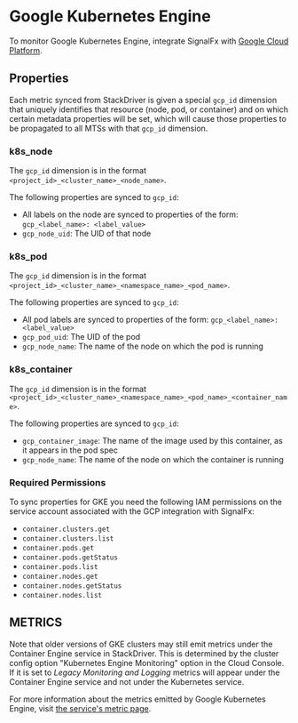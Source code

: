 # Google Kubernetes Engine

To monitor Google Kubernetes Engine, integrate SignalFx with [Google Cloud
Platform](https://github.com/signalfx/integrations/tree/master/gcp)[](sfx_link:gcp).

## Properties

Each metric synced from StackDriver is given a special `gcp_id` dimension that
uniquely identifies that resource (node, pod, or container) and on which
certain metadata properties will be set, which will cause those properties to
be propagated to all MTSs with that `gcp_id` dimension.

### k8s_node

The `gcp_id` dimension is in the format `<project_id>_<cluster_name>_<node_name>`.

The following properties are synced to `gcp_id`:

 - All labels on the node are synced to properties of the form: `gcp_<label_name>: <label_value>`
 - `gcp_node_uid`: The UID of that node

### k8s_pod

The `gcp_id` dimension is in the format `<project_id>_<cluster_name>_<namespace_name>_<pod_name>`.

The following properties are synced to `gcp_id`:

 - All pod labels are synced to properties of the form: `gcp_<label_name>: <label_value>`
 - `gcp_pod_uid`: The UID of the pod
 - `gcp_node_name`: The name of the node on which the pod is running

### k8s_container

The `gcp_id` dimension is in the format `<project_id>_<cluster_name>_<namespace_name>_<pod_name>_<container_name>`.

The following properties are synced to `gcp_id`:

 - `gcp_container_image`: The name of the image used by this container, as it appears in the pod spec
 - `gcp_node_name`: The name of the node on which the container is running

### Required Permissions

To sync properties for GKE you need the following IAM permissions on the
service account associated with the GCP integration with SignalFx:

 - `container.clusters.get`
 - `container.clusters.list`
 - `container.pods.get`
 - `container.pods.getStatus`
 - `container.pods.list`
 - `container.nodes.get`
 - `container.nodes.getStatus`
 - `container.nodes.list`

## METRICS

Note that older versions of GKE clusters may still emit metrics under the
Container Engine service in StackDriver.  This is determined by the cluster
config option "Kubernetes Engine Monitoring" option in the Cloud Console.  If
it is set to _Legacy Monitoring and Logging_ metrics will appear under the
Container Engine service and not under the Kubernetes service.

For more information about the metrics emitted by Google Kubernetes Engine,
visit [the service's metric page](https://cloud.google.com/monitoring/api/metrics_kubernetes).
